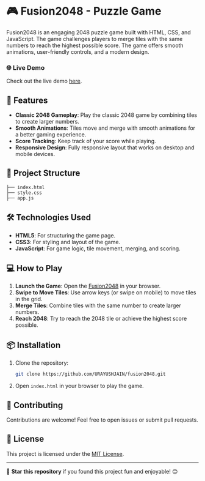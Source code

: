 # 🎮 Fusion2048 - Puzzle Game

Fusion2048 is an engaging 2048 puzzle game built with HTML, CSS, and JavaScript. The game challenges players to merge tiles with the same numbers to reach the highest possible score. The game offers smooth animations, user-friendly controls, and a modern design.

### 🌐 Live Demo

Check out the live demo [here](https://fusion2048.netlify.app/).



## 🚀 Features

- **Classic 2048 Gameplay**: Play the classic 2048 game by combining tiles to create larger numbers.
- **Smooth Animations**: Tiles move and merge with smooth animations for a better gaming experience.
- **Score Tracking**: Keep track of your score while playing.
- **Responsive Design**: Fully responsive layout that works on desktop and mobile devices.

## 📂 Project Structure

```plaintext
├── index.html       
├── style.css        
├── app.js        
```

## 🛠️ Technologies Used

- **HTML5**: For structuring the game page.
- **CSS3**: For styling and layout of the game.
- **JavaScript**: For game logic, tile movement, merging, and scoring.


## 💻 How to Play

1. **Launch the Game**: Open the [Fusion2048](https://fusion2048.netlify.app/) in your browser.
2. **Swipe to Move Tiles**: Use arrow keys (or swipe on mobile) to move tiles in the grid.
3. **Merge Tiles**: Combine tiles with the same number to create larger numbers.
4. **Reach 2048**: Try to reach the 2048 tile or achieve the highest score possible.

## 📦 Installation

1. Clone the repository:
   ```bash
   git clone https://github.com/URAYUSHJAIN/fusion2048.git
   ```
2. Open `index.html` in your browser to play the game.

## 🤝 Contributing

Contributions are welcome! Feel free to open issues or submit pull requests.

## 📝 License

This project is licensed under the [MIT License](LICENSE).

---

🌟 **Star this repository** if you found this project fun and enjoyable! 😊
